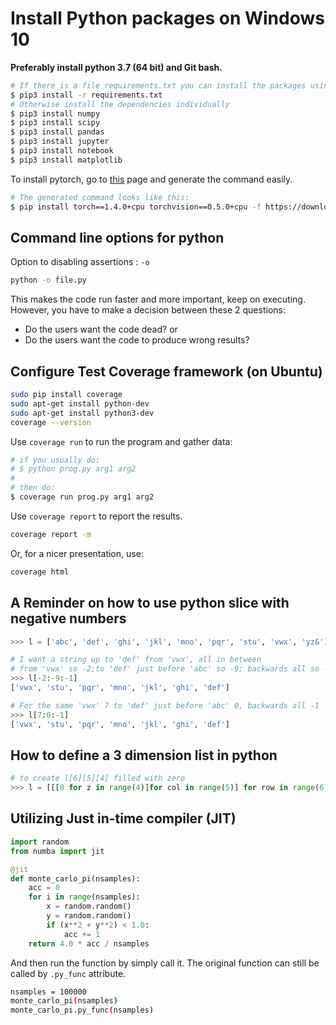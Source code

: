 # Install Python packages on Windows 10

**Preferably install python 3.7 (64 bit) and Git bash.**

```bash
# If there is a file requirements.txt you can install the packages using this command:
$ pip3 install -r requirements.txt
# Otherwise install the dependencies individually
$ pip3 install numpy
$ pip3 install scipy
$ pip3 install pandas
$ pip3 install jupyter
$ pip3 install notebook
$ pip3 install matplotlib
```

To install pytorch, go to [this](https://pytorch.org/get-started/locally/) page and generate the command easily.

```bash
# The generated command looks like this:
$ pip install torch==1.4.0+cpu torchvision==0.5.0+cpu -f https://download.pytorch.org/whl/torch_stable.html
```

## Command line options for python

Option to disabling assertions : `-o`

```bash
python -o file.py
```

This makes the code run faster and more important, keep on executing.
However, you have to make a decision between these 2 questions:

- Do the users want the code dead? or
- Do the users want the code to produce wrong results?

## Configure Test Coverage framework (on Ubuntu)

```bash
sudo pip install coverage
sudo apt-get install python-dev
sudo apt-get install python3-dev
coverage --version
```

Use `coverage run` to run the program and gather data:

```bash
# if you usually do:
# $ python prog.py arg1 arg2
#
# then do:
$ coverage run prog.py arg1 arg2
```

Use `coverage report` to report the results.

```bash
coverage report -m
```

Or, for a nicer presentation, use:

```bash
coverage html
```

## A Reminder on how to use python slice with negative numbers

```python
>>> l = ['abc', 'def', 'ghi', 'jkl', 'mno', 'pqr', 'stu', 'vwx', 'yz&']

# I want a string up to 'def' from 'vwx', all in between
# from 'vwx' so -2;to 'def' just before 'abc' so -9; backwards all so -1.
>>> l[-2:-9:-1]
['vwx', 'stu', 'pqr', 'mno', 'jkl', 'ghi', 'def']

# For the same 'vwx' 7 to 'def' just before 'abc' 0, backwards all -1
>>> l[7:0:-1]
['vwx', 'stu', 'pqr', 'mno', 'jkl', 'ghi', 'def']
```

## How to define a 3 dimension list in python

```python
# to create l[6][5][4] filled with zero
>>> l = [[[0 for z in range(4)]for col in range(5)] for row in range(6)]
```

## Utilizing Just in-time compiler (JIT)

```python
import random
from numba import jit

@jit
def monte_carlo_pi(nsamples):
    acc = 0
    for i in range(nsamples):
        x = random.random()
        y = random.random()
        if (x**2 + y**2) < 1.0:
            acc += 1
    return 4.0 * acc / nsamples
```

And then run the function by simply call it. The original function can still be called by `.py_func` attribute.

```bash
nsamples = 100000
monte_carlo_pi(nsamples)
monte_carlo_pi.py_func(nsamples)
```
